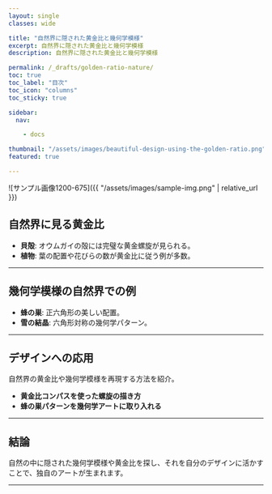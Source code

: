 ```yaml
---
layout: single
classes: wide

title: "自然界に隠された黄金比と幾何学模様"
excerpt: 自然界に隠された黄金比と幾何学模様
description: 自然界に隠された黄金比と幾何学模様

permalink: /_drafts/golden-ratio-nature/
toc: true
toc_label: "目次"
toc_icon: "columns"
toc_sticky: true

sidebar:
  nav:

    - docs

thumbnail: "/assets/images/beautiful-design-using-the-golden-ratio.png"
featured: true

---
```

![サンプル画像1200-675]({{ "/assets/images/sample-img.png" | relative_url }})

## 自然界に見る黄金比

- **貝殻**: オウムガイの殻には完璧な黄金螺旋が見られる。
- **植物**: 葉の配置や花びらの数が黄金比に従う例が多数。

---

## 幾何学模様の自然界での例

- **蜂の巣**: 正六角形の美しい配置。
- **雪の結晶**: 六角形対称の幾何学パターン。

---

## デザインへの応用

自然界の黄金比や幾何学模様を再現する方法を紹介。
- **黄金比コンパスを使った螺旋の描き方**
- **蜂の巣パターンを幾何学アートに取り入れる**

---

## 結論

自然の中に隠された幾何学模様や黄金比を探し、それを自分のデザインに活かすことで、独自のアートが生まれます。

---
